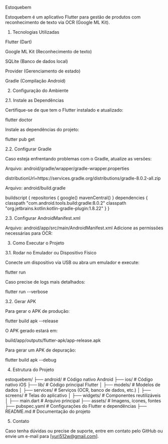 Estoquebem

Estoquebem é um aplicativo Flutter para gestão de produtos com reconhecimento de texto via OCR (Google ML Kit).

1. Tecnologias Utilizadas

Flutter (Dart)

Google ML Kit (Reconhecimento de texto)

SQLite (Banco de dados local)

Provider (Gerenciamento de estado)

Gradle (Compilação Android)

2. Configuração do Ambiente

2.1. Instale as Dependências

Certifique-se de que tem o Flutter instalado e atualizado:

flutter doctor

Instale as dependências do projeto:

flutter pub get

2.2. Configurar Gradle

Caso esteja enfrentando problemas com o Gradle, atualize as versões:

Arquivo: android/gradle/wrapper/gradle-wrapper.properties

distributionUrl=https\://services.gradle.org/distributions/gradle-8.0.2-all.zip

Arquivo: android/build.gradle

buildscript {
    repositories {
        google()
        mavenCentral()
    }
    dependencies {
        classpath "com.android.tools.build:gradle:8.0.2"
        classpath "org.jetbrains.kotlin:kotlin-gradle-plugin:1.8.22"
    }
}

2.3. Configurar AndroidManifest.xml

Arquivo: android/app/src/main/AndroidManifest.xml
Adicione as permissões necessárias para OCR:

<uses-permission android:name="android.permission.CAMERA" />
<uses-permission android:name="android.permission.INTERNET" />
<uses-permission android:name="android.permission.READ_EXTERNAL_STORAGE" />
<uses-permission android:name="android.permission.WRITE_EXTERNAL_STORAGE" />

3. Como Executar o Projeto

3.1. Rodar no Emulador ou Dispositivo Físico

Conecte um dispositivo via USB ou abra um emulador e execute:

flutter run

Caso precise de logs mais detalhados:

flutter run --verbose

3.2. Gerar APK

Para gerar o APK de produção:

flutter build apk --release

O APK gerado estará em:

build/app/outputs/flutter-apk/app-release.apk

Para gerar um APK de depuração:

flutter build apk --debug

4. Estrutura do Projeto

estoquebem/
├── android/           # Código nativo Android
├── ios/               # Código nativo iOS
├── lib/               # Código principal Flutter
│   ├── models/        # Modelos de dados
│   ├── services/      # Serviços (OCR, banco de dados, etc.)
│   ├── screens/       # Telas do aplicativo
│   ├── widgets/       # Componentes reutilizáveis
│   ├── main.dart      # Arquivo principal
├── assets/            # Imagens, ícones, fontes
├── pubspec.yaml       # Configurações do Flutter e dependências
├── README.md          # Documentação do projeto

5. Contato

Caso tenha dúvidas ou precise de suporte, entre em contato pelo GitHub ou envie um e-mail para [yuri512w@gmail.com].


